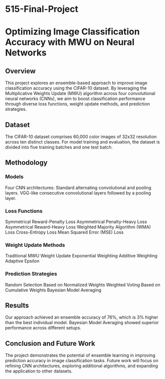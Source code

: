 # 515-Final-Project
# Optimizing Image Classification Accuracy with MWU on Neural Networks

## Overview

This project explores an ensemble-based approach to improve image classification accuracy using the CIFAR-10 dataset. By leveraging the Multiplicative Weights Update (MWU) algorithm across four convolutional neural networks (CNNs), we aim to boost classification performance through diverse loss functions, weight update methods, and prediction strategies.

## Dataset

The CIFAR-10 dataset comprises 60,000 color images of 32x32 resolution across ten distinct classes. For model training and evaluation, the dataset is divided into five training batches and one test batch.

## Methodology
### Models
Four CNN architectures:
Standard alternating convolutional and pooling layers.
VGG-like consecutive convolutional layers followed by a pooling layer.
### Loss Functions
Symmetrical Reward-Penalty Loss
Asymmetrical Penalty-Heavy Loss
Asymmetrical Reward-Heavy Loss
Weighted Majority Algorithm (WMA) Loss
Cross-Entropy Loss
Mean Squared Error (MSE) Loss
### Weight Update Methods
Traditional MWU Weight Update
Exponential Weighting
Additive Weighting
Adaptive Epsilon
### Prediction Strategies
Random Selection Based on Normalized Weights
Weighted Voting Based on Cumulative Weights
Bayesian Model Averaging

## Results
Our approach achieved an ensemble accuracy of 76%, which is 3% higher than the best individual model. Bayesian Model Averaging showed superior performance across different setups.

## Conclusion and Future Work
The project demonstrates the potential of ensemble learning in improving prediction accuracy in image classification tasks. Future work will focus on refining CNN architectures, exploring additional algorithms, and expanding the application to other datasets.
